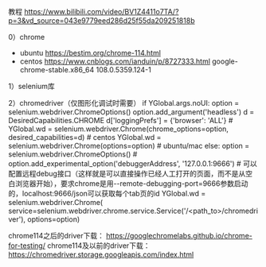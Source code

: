 教程
https://www.bilibili.com/video/BV1Z4411o7TA/?p=3&vd_source=043e9779eed286d25f55da209251818b

0）chrome
- ubuntu
https://bestim.org/chrome-114.html
- centos
https://www.cnblogs.com/ianduin/p/8727333.html
google-chrome-stable.x86_64   108.0.5359.124-1 

1）selenium库

2）chromedriver（仅图形化调试时需要）
if YGlobal.args.noUI:
        option = selenium.webdriver.ChromeOptions()
        option.add_argument('headless')
        d = DesiredCapabilities.CHROME
        d['loggingPrefs'] = {'browser': 'ALL'}
        # YGlobal.wd = selenium.webdriver.Chrome(chrome_options=option, desired_capabilities=d)  # centos
        YGlobal.wd = selenium.webdriver.Chrome(options=option)  # ubuntu/mac
else:
        option = selenium.webdriver.ChromeOptions()
        # option.add_experimental_option('debuggerAddress', '127.0.0.1:9666')  # 可以配置远程debug接口（这样就是可以直接操作已经人工打开的页面，而不是从空白浏览器开始），要求chrome是用--remote-debugging-port=9666参数启动的，localhost:9666/json可以获取每个tab页的id
        YGlobal.wd = selenium.webdriver.Chrome(
            service=selenium.webdriver.chrome.service.Service('/<path_to>/chromedriver'), options=option)

chrome114之后的driver下载：
https://googlechromelabs.github.io/chrome-for-testing/
chrome114及以前的driver下载：
https://chromedriver.storage.googleapis.com/index.html




